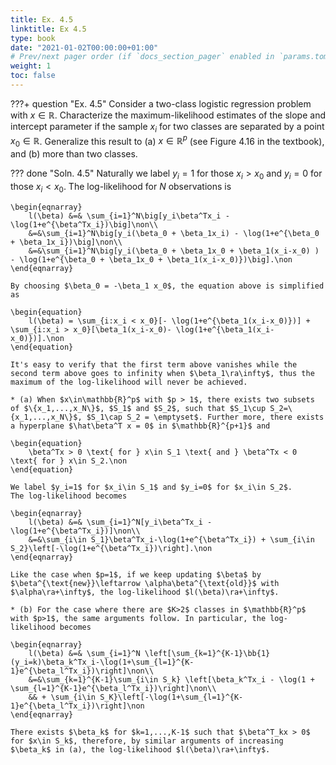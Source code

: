 ```yaml
---
title: Ex. 4.5
linktitle: Ex 4.5
type: book
date: "2021-01-02T00:00:00+01:00"
# Prev/next pager order (if `docs_section_pager` enabled in `params.toml`)
weight: 1
toc: false
---
```

???+ question "Ex. 4.5"
    Consider a two-class logistic regression problem with $x\in\mathbb{R}$. Characterize the maximum-likelihood estimates of the slope and intercept parameter if the sample $x_i$ for two classes are separated by a point $x_0\in\mathbb{R}$. Generalize this result to (a) $x\in \mathbb{R}^p$ (see Figure 4.16 in the textbook), and (b) more than two classes.

??? done "Soln. 4.5" 
    Naturally we label $y_i=1$ for those $x_i > x_0$ and $y_i=0$ for those $x_i < x_0$. The log-likelihood for $N$ observations is

	\begin{eqnarray}
		l(\beta) &=& \sum_{i=1}^N\big[y_i\beta^Tx_i -\log(1+e^{\beta^Tx_i})\big]\non\\
		&=&\sum_{i=1}^N\big[y_i(\beta_0 + \beta_1x_i) - \log(1+e^{\beta_0 + \beta_1x_i})\big]\non\\
		&=&\sum_{i=1}^N\big[y_i(\beta_0 + \beta_1x_0 + \beta_1(x_i-x_0) ) - \log(1+e^{\beta_0 + \beta_1x_0 + \beta_1(x_i-x_0)})\big].\non
	\end{eqnarray}

	By choosing $\beta_0 = -\beta_1 x_0$, the equation above is simplified as

	\begin{equation}
		l(\beta) = \sum_{i:x_i < x_0}[- \log(1+e^{\beta_1(x_i-x_0)})] + \sum_{i:x_i > x_0}[\beta_1(x_i-x_0)- \log(1+e^{\beta_1(x_i-x_0)})].\non
	\end{equation}

	It's easy to verify that the first term above vanishes while the second term above goes to infinity when $\beta_1\ra\infty$, thus the maximum of the log-likelihood will never be achieved.

	* (a) When $x\in\mathbb{R}^p$ with $p > 1$, there exists two subsets of $\{x_1,...,x_N\}$, $S_1$ and $S_2$, such that $S_1\cup S_2=\{x_1,...,x_N\}$, $S_1\cap S_2 = \emptyset$. Further more, there exists a hyperplane $\hat\beta^T x = 0$ in $\mathbb{R}^{p+1}$ and 
  
	\begin{equation}
		\beta^Tx > 0 \text{ for } x\in S_1 \text{ and } \beta^Tx < 0 \text{ for } x\in S_2.\non
	\end{equation}

	We label $y_i=1$ for $x_i\in S_1$ and $y_i=0$ for $x_i\in S_2$.
	The log-likelihood becomes
	
    \begin{eqnarray}
		l(\beta) &=& \sum_{i=1}^N[y_i\beta^Tx_i - \log(1+e^{\beta^Tx_i})]\non\\
		&=&\sum_{i\in S_1}\beta^Tx_i-\log(1+e^{\beta^Tx_i}) + \sum_{i\in S_2}\left[-\log(1+e^{\beta^Tx_i})\right].\non
	\end{eqnarray}
	
    Like the case when $p=1$, if we keep updating $\beta$ by $\beta^{\text{new}}\leftarrow \alpha\beta^{\text{old}}$ with $\alpha\ra+\infty$, the log-likelihood $l(\beta)\ra+\infty$.

	* (b) For the case where there are $K>2$ classes in $\mathbb{R}^p$ with $p>1$, the same arguments follow. In particular, the log-likelihood becomes
	
    \begin{eqnarray}
	    l(\beta) &=& \sum_{i=1}^N \left[\sum_{k=1}^{K-1}\bb{1}(y_i=k)\beta_k^Tx_i-\log(1+\sum_{l=1}^{K-1}e^{\beta_l^Tx_i})\right]\non\\
		&=&\sum_{k=1}^{K-1}\sum_{i\in S_k} \left[\beta_k^Tx_i - \log(1 + \sum_{l=1}^{K-1}e^{\beta_l^Tx_i})\right]\non\\
		&& + \sum_{i\in S_K}\left[-\log(1+\sum_{l=1}^{K-1}e^{\beta_l^Tx_i})\right]\non
	\end{eqnarray}
	
    There exists $\beta_k$ for $k=1,...,K-1$ such that $\beta^T_kx > 0$ for $x\in S_k$, therefore, by similar arguments of increasing $\beta_k$ in (a), the log-likelihood $l(\beta)\ra+\infty$.
	
